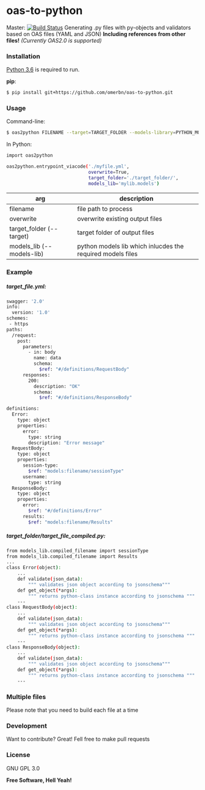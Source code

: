 # oas-to-python
Master: [![Build Status](https://travis-ci.org/omerbn/oas-to-python.svg?branch=master)](https://travis-ci.org/omerbn/oas-to-python)
Generating .py files with py-objects and validators based on OAS files (YAML and JSON)
**Including references from other files!**
*(Currently OAS2.0 is supported)*

### Installation
[Python 3.6](https://www.python.org/downloads/release/python-362/) is required to run.

__pip__:
```sh
$ pip install git+https://github.com/omerbn/oas-to-python.git
```

### Usage
Command-line:

```sh
$ oas2python FILENAME --target=TARGET_FOLDER --models-library=PYTHON_MODELS_LIB --overwrite=True/False
```
In Python:
```sh
import oas2python

oas2python.entrypoint_viacode('./myfile.yml',
                              overwrite=True,
                              target_folder='./target_folder/',
                              models_lib='mylib.models')
```

| arg | description |
| ------ | ------ |
| filename | file path to process |
| overwrite | overwrite existing output files |
| target_folder (--target) | target folder of output files |
| models_lib (--models-lib) | python models lib which inlucdes the required models files|


### Example

##### target_file.yml:

```sh
swagger: '2.0'
info:
  version: '1.0'
schemes:
 - https
paths:
  /request:
    post:
      parameters:
        - in: body
          name: data
          schema:
            $ref: "#/definitions/RequestBody"
      responses:
        200:
          description: "OK"
          schema:
            $ref: "#/definitions/ResponseBody"

definitions:
  Error:
    type: object
    properties:
      error:
        type: string
        description: "Error message"
  RequestBody:
    type: object
    properties:
      session-type:
        $ref: "models:filename/sessionType"
      username:
        type: string
  ResponseBody:
    type: object
    properties:
      error:
        $ref: "#/definitions/Error"
      results:
        $ref: "models:filename/Results"

```

##### target\_folder/target\_file\_compiled.py:
```sh
from models_lib.compiled_filename import sessionType
from models_lib.compiled_filename import Results
...
class Error(object):
    ...
    def validate(json_data):
        """ validates json object according to jsonschema"""
    def get_object(*args):
        """ returns python-class instance according to jsonschema """
    ---
class RequestBody(object):
    ...
    def validate(json_data):
        """ validates json object according to jsonschema"""
    def get_object(*args):
        """ returns python-class instance according to jsonschema """
    ---
class ResponseBody(object):
    ...
    def validate(json_data):
        """ validates json object according to jsonschema"""
    def get_object(*args):
        """ returns python-class instance according to jsonschema """
    ---
```



### Multiple files
Please note that you need to build each file at a time

### Development

Want to contribute? Great!
Fell free to make pull requests

### License
GNU GPL 3.0



**Free Software, Hell Yeah!**